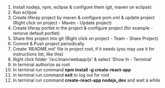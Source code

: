1) Install nodejs, npm, eclipse & configure them (git, maven on eclipse)<br/>
2) Run eclipse<br/>
3) Create liferay project by maven & configure pom.xml & update project (Right click on project - Maven - Update project)<br/>
4) Create liferay portlet in the project & configure project (for example - remove default portlet)<br/>
5) Share this project into git (Right click on project - Team - Share Project)<br/>
6) Commit & Push project periodically<br/>
7) Create 'README.md' file in project root, if it needs (you may use it for instructions list, like this)<br/>
8) Right click folder '/src/main/webapp/js' &  select 'Show In - Terminal'<br/>
9) In terminal authorize as root<br/>
10) In terminal run command <b>npm install -g create-react-app</b><br/>
11) In terminal run command <b>exit</b> to log out for root<br/>
11) In terminal run command <b>create-react-app nodejs_dev</b> and wait a while<br/>